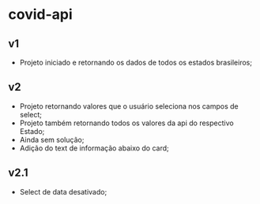 # covid-api

## v1
- Projeto iniciado e retornando os dados de todos os estados brasileiros;

## v2
- Projeto retornando valores que o usuário seleciona nos campos de select;
- Projeto também retornando todos os valores da api do respectivo Estado;
- Ainda sem solução;
- Adição do text de informação abaixo do card;

## v2.1

- Select de data desativado;